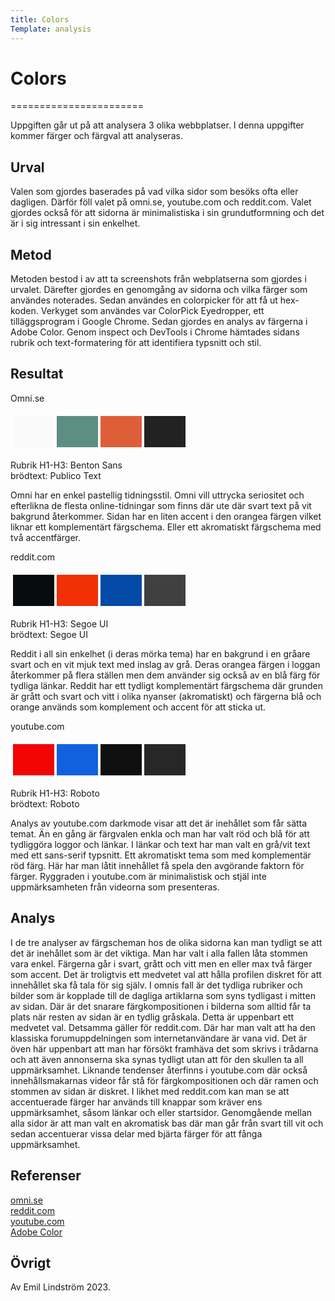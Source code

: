 ```yaml
---
title: Colors
Template: analysis
---
```

# Colors


=======================


Uppgiften går ut på att analysera 3 olika webbplatser. I denna uppgifter kommer färger och färgval att analyseras. 

Urval
-----------------------

Valen som gjordes baserades på vad vilka sidor som besöks ofta eller dagligen. Därför föll valet på omni.se, youtube.com och reddit.com. Valet gjordes också för att sidorna är minimalistiska i sin grundutformning och det är i sig intressant i sin enkelhet.

Metod
-----------------------

Metoden bestod i av att ta screenshots från webplatserna som gjordes i urvalet.
Därefter gjordes en genomgång av sidorna och vilka färger som användes noterades. Sedan användes en colorpicker för att få ut hex-koden. Verkyget som användes var ColorPick Eyedropper, ett tilläggsprogram i Google Chrome. Sedan gjordes en analys av färgerna i Adobe Color. Genom inspect och DevTools i Chrome hämtades sidans rubrik och text-formatering för att identifiera typsnitt och stil. 

Resultat
-----------------------
Omni.se
<img class ="omni" src="../assets/img/omni.png" alt="">
<br>

<table style="border-spacing: 4px; border-collapse: separate">
<tr>
<td style="height: 50px; width: 50px; background-color: #FAFAFA">
<td style="height: 50px; width: 50px; background-color: #5C8E81">
<td style="height: 50px; width: 50px; background-color: #DE5E3A">
<td style="height: 50px; width: 50px; background-color: #222222">
</tr>
</table>
Rubrik H1-H3: Benton Sans<br>
brödtext: Publico Text


Omni har en enkel pastellig tidningsstil. Omni vill uttrycka seriositet och efterlikna de flesta online-tidningar som finns där ute där svart text på vit bakgrund återkommer.
Sidan har en liten accent i den orangea färgen vilket liknar ett komplementärt färgschema. Eller ett akromatiskt färgschema med två accentfärger. 

reddit.com
<img class ="reddit" src="../assets/img/reddit.png" alt="">
<br>

<table style="border-spacing: 4px; border-collapse: separate">
<tr>
<td style="height: 50px; width: 50px; background-color: #070C0D">
<td style="height: 50px; width: 50px; background-color: #F23005">
<td style="height: 50px; width: 50px; background-color: #034AA6">
<td style="height: 50px; width: 50px; background-color: #404040">
</tr>
</table>
Rubrik H1-H3: Segoe UI <br>
brödtext: Segoe UI


Reddit i all sin enkelhet (i deras mörka tema) har en bakgrund i en gråare svart och en vit mjuk text med inslag av grå. Deras orangea färgen i loggan återkommer på flera ställen men dem använder sig också av 
en blå färg för tydliga länkar. Reddit har ett tydligt komplementärt färgschema där grunden är grått och svart och vitt i olika nyanser (akromatiskt) och färgerna blå och orange används som komplement och accent för att sticka ut. 

youtube.com
<img class ="youtube" src="../assets/img/youtube.png" alt="">
<br>

<table style="border-spacing: 4px; border-collapse: separate">
<tr>
<td style="height: 50px; width: 50px; background-color: #F20505">
<td style="height: 50px; width: 50px; background-color: #1161DF">
<td style="height: 50px; width: 50px; background-color: #0F0F0F">
<td style="height: 50px; width: 50px; background-color: #272727">
</tr>
</table>
Rubrik H1-H3: Roboto <br>
brödtext: Roboto


Analys av youtube.com darkmode visar att det är inehållet som får sätta temat. Än en gång är färgvalen enkla och man har valt röd och blå för att tydliggöra loggor och länkar. I länkar och text har man valt en grå/vit text med ett sans-serif typsnitt. Ett akromatiskt tema som med komplementär röd färg. Här har man låtit innehållet få spela den avgörande faktorn för färger. Ryggraden i youtube.com är minimalistisk och stjäl inte uppmärksamheten från videorna som presenteras. 
 



Analys
-----------------------

I de tre analyser av färgscheman hos de olika sidorna kan man tydligt se att det är inehållet som är det viktiga. Man har valt i alla fallen låta stommen vara enkel. Färgerna går i svart, grått och vitt men en eller max två färger som accent. Det är troligtvis ett medvetet val att hålla profilen diskret för att innehållet ska få tala för sig själv. I omnis fall är det tydliga rubriker och bilder som är kopplade till de dagliga artiklarna som syns tydligast i mitten av sidan. Där är det snarare färgkompositionen i bilderna som alltid får ta plats när resten av sidan är en tydlig gråskala. Detta är uppenbart ett medvetet val. Detsamma gäller för reddit.com. Där har man valt att ha den klassiska forumuppdelningen som internetanvändare är vana vid. Det är öven här uppenbart att man har försökt framhäva det som skrivs i trådarna och att även annonserna ska synas tydligt utan att för den skullen ta all uppmärksamhet. Liknande tendenser återfinns i youtube.com där också innehållsmakarnas videor får stå för färgkompositionen och där ramen och stommen av sidan är diskret. I likhet med reddit.com kan man se att accentuerade färger har används till knappar som kräver ens uppmärksamhet, såsom länkar och eller startsidor.  Genomgående mellan alla sidor är att man valt en akromatisk bas där man går från svart till vit och sedan accentuerar vissa delar med bjärta färger för att fånga uppmärksamhet.

Referenser
-----------------------
<a href="https://omni.se">omni.se</a><br>
<a href="https://reddit.com">reddit.com</a><br>
<a href="https://youtube.com">youtube.com</a><br>
<a href="https://color.adobe.com/sv/create/color-wheel">Adobe Color</a><br>



Övrigt
-----------------------
Av Emil Lindström 2023.

